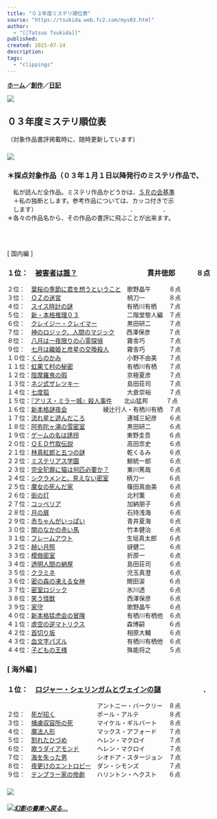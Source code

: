 ```yaml
---
title: "０３年度ミステリ順位表"
source: "https://tsukida.web.fc2.com/mys03.html"
author:
  - "[[Tatsuo Tsukida]]"
published:
created: 2025-07-14
description:
tags:
  - "clippings"
---
```

**[ホーム](http://tsukida.web.fc2.com/)／[創作](https://tsukida.web.fc2.com/create.html)／[日記](http://d.hatena.ne.jp/tsuki0214/)**

![](https://tsukida.web.fc2.com/skisor.gif)

## ０３年度ミステリ順位表  
（対象作品書評掲載時に、随時更新しています）

### ![](https://tsukida.web.fc2.com/brbrwn.gif)

### ＊採点対象作品（０３年１月１日以降発行のミステリ作品で、  
　私が読んだ全作品。ミステリ作品かどうかは、[ＳＲの会基準  
](https://tsukida.web.fc2.com/point.html)　＋私の独断とします。参考作品については、カッコ付きで示  
　します）　　　　　　　　　　　　　　　　．　　　　　．  
＊各々の作品名から、その作品の書評に飛ぶことが出来ます。

### 　  
\[ 国内編 \]

### １位：　[被害者は誰？](https://tsukida.web.fc2.com/0305.html#030503)　　　　　　　　　　貫井徳郎　　　８点  
２位：　[葉桜の季節に君を想うということ](https://tsukida.web.fc2.com/0307.html#030701)　歌野晶午　　　８点  
３位：　[ＯＺの迷宮](https://tsukida.web.fc2.com/0306.html#030613)　　　　　　　　　　　柄刀一　　　　８点  
４位：　[スイス時計の謎](https://tsukida.web.fc2.com/0306.html#030605)　　　　　　　　　有栖川有栖　　７点  
５位：　[新・本格推理０３](https://tsukida.web.fc2.com/0303.html#030306)　　　　　　　　二階堂黎人編　７点  
６位：　[クレイジー・クレイマー](https://tsukida.web.fc2.com/0304.html#030407)　　　　　黒田研二　　　７点  
７位：　[神のロジック、人間のマジック](https://tsukida.web.fc2.com/0307.html#030702)　　西澤保彦　　　７点  
８位：　[八月は一夜限りの心霊探偵](https://tsukida.web.fc2.com/0311.html#031103)　　　　霧舎巧　　　　７点  
９位：　[七月は織姫と彦星の交換殺人](https://tsukida.web.fc2.com/0311.html#031102)　　　霧舎巧　　　　７点  
１０位：[くらのかみ](https://tsukida.web.fc2.com/0401.html)　　　　　　　　　　　小野不由美　　７点  
１１位：[虹果て村の秘密](https://tsukida.web.fc2.com/0312.html#031201)　　　　　　　　　有栖川有栖　　７点  
１２位：[陰摩羅鬼の瑕](https://tsukida.web.fc2.com/0308.html#030802)　　　　　　　　　　京極夏彦　　　７点  
１３位：[ネジ式ザレツキー](https://tsukida.web.fc2.com/0310.html#031003)　　　　　　　　島田荘司　　　７点  
１４位：[七度狐](https://tsukida.web.fc2.com/0402.html#040206)　　　　　　　　　　　　　大倉崇裕　　　７点  
１５位：[『アリス・ミラー城』殺人事件](https://tsukida.web.fc2.com/0404.html#040401)　　北山猛邦　　　７点  
１６位：[新本格謎夜会](https://tsukida.web.fc2.com/0309.html#030908)　　　　　　綾辻行人・有栖川有栖　７点  
１７位：[流れ星と遊んだころ](https://tsukida.web.fc2.com/0404.html)　　　　　　　連城三紀彦　　６点  
１８位：[阿弥陀ヶ滝の雪密室](https://tsukida.web.fc2.com/0306.html#030606)　　　　　　　黒田研二　　　６点  
１９位：[ゲームの名は誘拐](https://tsukida.web.fc2.com/0403.html#040306)　　　　　　　　東野圭吾　　　６点  
２０位：[ＱＥＤ竹取伝説](https://tsukida.web.fc2.com/0301.html#030106)　　　　　　　　　高田祟史　　　６点  
２１位：[林真紅郎と五つの謎](https://tsukida.web.fc2.com/0309.html)　　　　　　　乾くるみ　　　６点  
２２位：[ミステリアス学園](https://tsukida.web.fc2.com/0303.html#030307)　　　　　　　　鯨統一郎　　　６点  
２３位：[完全犯罪に猫は何匹必要か？](https://tsukida.web.fc2.com/0309.html#030902)　　　東川篤哉　　　６点  
２４位：[シクラメンと、見えない密室](https://tsukida.web.fc2.com/0310.html#031006)　　　柄刀一　　　　６点  
２５位：[魔女の死んだ家](https://tsukida.web.fc2.com/0409.html)　　　　　　　　　篠田真由美　　６点  
２６位：[街の灯](https://tsukida.web.fc2.com/0303.html)　　　　　　　　　　　　　北村薫　　　　６点  
２７位：[コッペリア](https://tsukida.web.fc2.com/0307.html#030705)　　　　　　　　　　　加納朋子　　　６点  
２８位：[月の扉](https://tsukida.web.fc2.com/0309.html#030901)　　　　　　　　　　　　　石持浅海　　　６点  
２９位：[赤ちゃんがいっぱい](https://tsukida.web.fc2.com/0309.html#030905)　　　　　　　青井夏海　　　６点  
３０位：[闇のなかの赤い馬](https://tsukida.web.fc2.com/0405.html#040505)　　　　　　　　竹本健治　　　６点  
３１位：[フレームアウト](https://tsukida.web.fc2.com/0301.html#030104)　　　　　　　　　生垣真太郎　　６点  
３２位：[赫い月照](https://tsukida.web.fc2.com/0403.html)　　　　　　　　　　　　谺健二　　　　６点  
３３位：[模倣密室](https://tsukida.web.fc2.com/0307.html#030704)　　　　　　　　　　　　折原一　　　　６点  
３４位：[透明人間の納屋](https://tsukida.web.fc2.com/0405.html#040503)　　　　　　　　　島田荘司　　　６点  
３５位：[クラミネ](https://tsukida.web.fc2.com/0306.html#030603)　　　　　　　　　　　　児玉真澄　　　６点  
３６位：[密の森の凍える女神](https://tsukida.web.fc2.com/0303.html#030305)　　　　　　　関田涙　　　　６点  
３７位：[密室ロジック](https://tsukida.web.fc2.com/0304.html#030401)　　　　　　　　　　氷川透　　　　６点  
３８位：[笑う怪獣](https://tsukida.web.fc2.com/0307.html#030706)　　　　　　　　　　　　西澤保彦　　　６点  
３９位：[家守](https://tsukida.web.fc2.com/0311.html#031107)　　　　　　　　　　　　　　歌野晶午　　　６点  
４０位：[新本格猛虎会の冒険](https://tsukida.web.fc2.com/0305.html)　　　　　　　有栖川有栖他　６点  
４１位：[虚空の逆マトリクス](https://tsukida.web.fc2.com/0301.html#030103)　　　　　　　森博嗣　　　　６点  
４２位：[首切り坂](https://tsukida.web.fc2.com/0306.html#030602)　　　　　　　　　　　　相原大輔　　　６点  
４３位：[血文字パズル](https://tsukida.web.fc2.com/0305.html#030501)　　　　　　　　　　有栖川有栖他　６点  
４４位：[子どもの王様](https://tsukida.web.fc2.com/0405.html#040504)　　　　　　　　　　殊能将之　　　５点

### \[ 海外編 \]

### １位：　[ロジャー・シェリンガムとヴェインの謎](https://tsukida.web.fc2.com/0308.html#030804)　　　　　　．  
　　　　　　　　　　　　　　　アントニー・バークリー　８点  
２位：　[死が招く](https://tsukida.web.fc2.com/0307.html)　　　　　　　ポール・アルテ　　　　　８点  
３位：　[捕虜収容所の死](https://tsukida.web.fc2.com/0306.html#030601)　　　　マイケル・ギルバート　　８点  
４位：　[魔法人形](https://tsukida.web.fc2.com/0309.html#030912)　　　　　　　マックス・アフォード　　７点  
５位：　[割れたひづめ](https://tsukida.web.fc2.com/0310.html#031005)　　　　　ヘレン・マクロイ　　　　７点  
６位：　[歌うダイアモンド](https://tsukida.web.fc2.com/0312.html#031204)　　　ヘレン・マクロイ　　　　７点  
７位：　[海を失った男](https://tsukida.web.fc2.com/0404.html#040405)　　　　　シオドア・スタージョン　７点  
８位：　[夜更けのエントロピー](https://tsukida.web.fc2.com/0312.html#031205)　ダン・シモンズ　　　　　７点  
９位：　[テンプラー家の惨劇](https://tsukida.web.fc2.com/0306.html#030611)　　ハリントン・ヘクスト　　６点

### ![](https://tsukida.web.fc2.com/brbrwn.gif)

#### [![](https://tsukida.web.fc2.com/refer.gif)](http://tsukida.web.fc2.com/)*[幻影の書庫へ戻る...](http://tsukida.web.fc2.com/)*
